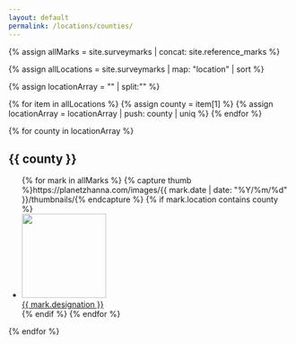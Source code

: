 ```yaml
---
layout: default
permalink: /locations/counties/
---
```


{% assign allMarks = site.surveymarks | concat: site.reference_marks %}

{% assign allLocations = site.surveymarks | map: "location" | sort %}

{% assign locationArray = "" | split:"" %}

{% for item in allLocations %}
  {% assign county = item[1] %}
  {% assign locationArray = locationArray | push: county | uniq %}
{% endfor %}

{% for county in locationArray %}
  <h2 class="county" id="{{ county | slugify }}">{{ county }}</h2>
  <ul>
  {% for mark in allMarks %}
    {% capture thumb %}https://planetzhanna.com/images/{{ mark.date | date: "%Y/%m/%d" }}/thumbnails/{% endcapture %}
    {% if mark.location contains county %}
    <li><a href="{{mark.url}}"><img src="{{ thumb }}{{ mark.featured_image }}" style="width: 150px;"><br>{{ mark.designation }}</a></li>
    {% endif %}
  {% endfor %}
  </ul>
{% endfor %}

